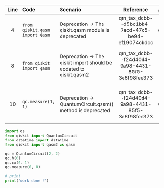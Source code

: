 | Line | Code | Scenario | Reference | Artifact | Refactoring |
| :--: | :--- | :------- | :-------: | :------- | :---------- |
| 4 | `from qiskit.qasm import Qasm` | Deprecation -> The qiskit.qasm module is deprecated | qrn_tax_ddbb--d5bc1bb4-7acd-47c5-be94-ef19074cbdcc | qiskit.qasm | `from qiskit import qasm2` |
| 8 | `from qiskit import qasm` | Deprecation -> The qiskit import should be updated to qiskit.qasm2 | qrn_tax_ddbb--f24d40d4-9a98-4431-85f5-3e6f98fee373 | | Do not include this line as qasm2 will be used instead. |
| 10 | `qc.measure(1, 1)` | Deprecation -> QuantumCircuit.qasm() method is deprecated | qrn_tax_ddbb--f24d40d4-9a98-4431-85f5-3e6f98fee373 | QuantumCircuit.qasm() | Do not use measure with qasm method. Instead use `qasm2.dump()`.| 

```python
import os
from qiskit import QuantumCircuit
from datetime import datetime
from qiskit import qasm2 as qasm

qc = QuantumCircuit(2, 2)
qc.h(0)
qc.cx(0, 1)
qc.measure(0, 0)

# print
print("work done !")
```